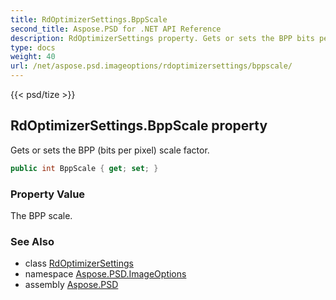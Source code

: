 ```yaml
---
title: RdOptimizerSettings.BppScale
second_title: Aspose.PSD for .NET API Reference
description: RdOptimizerSettings property. Gets or sets the BPP bits per pixel scale factor
type: docs
weight: 40
url: /net/aspose.psd.imageoptions/rdoptimizersettings/bppscale/
---
```

{{< psd/tize >}}
## RdOptimizerSettings.BppScale property

Gets or sets the BPP (bits per pixel) scale factor.

```csharp
public int BppScale { get; set; }
```

### Property Value

The BPP scale.

### See Also

* class [RdOptimizerSettings](../)
* namespace [Aspose.PSD.ImageOptions](../../../aspose.psd.imageoptions/)
* assembly [Aspose.PSD](../../../)


